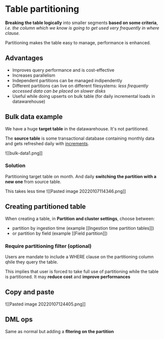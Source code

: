 # Table partitioning
**Breaking the table logically** into smaller segments **based on some criteria**, *i.e. the column which we know is going to get used very frequently in where clause.*

Partitioning makes the table easy to manage, performance is enhanced.


## Advantages
- Improves query performance and is cost-effective
- Increases parallelism
- Independent partitions can be managed indipendently
- Different partitions can live on different filesystems: *less frequently accessed data can be placed on slower disks*
- Useful while doing upserts on bulk table (for daily incremental loads in datawarehouse)

 ## Bulk data example
 We have a huge **target table** in the datawarehouse. It's not partitioned.

 The **source table** is some transactional database containing monthly data and gets refreshed daily with <u>increments</u>.

 ![[bulk-data1.png]]

 ### Solution
 Partitioning target table on month. And daily **switching the partition with a new one** 
 from source table.

 This takes less time
 ![[Pasted image 20220107114346.png]]

## Creating partitioned table
 When creating a table,
in **Partition and cluster settings**, choose between:
- partition by ingestion time (example [[Ingestion time partition tables]])
- or partition by field (example [[Field partition]])

###  Require partitioning filter (optional)
Users are mandate to include a WHERE clause on the partitioning column qhile they query the table.

This implies that user is forced to take full use of partitioning while the table is partitioned.
It may **reduce cost** and **improve performances**

## Copy and paste
![[Pasted image 20220107124405.png]]

## DML ops
Same as normal but adding a **fltering on the partition**
